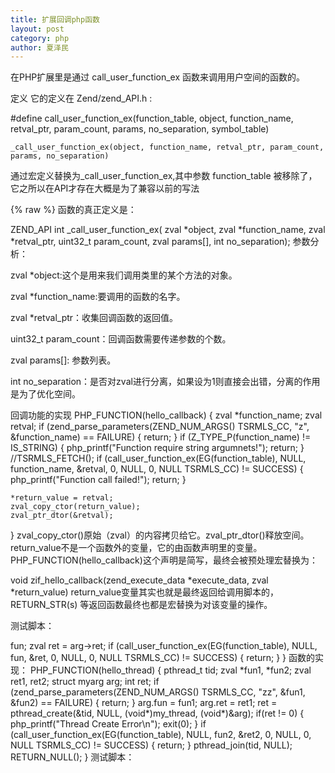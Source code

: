 ```yaml
---
title: 扩展回调php函数
layout: post
category: php
author: 夏泽民
---
```

在PHP扩展里是通过 call_user_function_ex 函数来调用用户空间的函数的。

定义
它的定义在 Zend/zend_API.h :

#define call_user_function_ex(function_table, object, function_name, retval_ptr, param_count, params, no_separation, symbol_table)

    _call_user_function_ex(object, function_name, retval_ptr, param_count, params, no_separation)
通过宏定义替换为_call_user_function_ex,其中参数 function_table 被移除了，它之所以在API才存在大概是为了兼容以前的写法
<!-- more -->
{% raw %}
函数的真正定义是：

ZEND_API int _call_user_function_ex(
    zval *object, 
    zval *function_name, 
    zval *retval_ptr, 
    uint32_t param_count, 
    zval params[], 
    int no_separation);
参数分析：

zval *object:这个是用来我们调用类里的某个方法的对象。

zval *function_name:要调用的函数的名字。

zval *retval_ptr：收集回调函数的返回值。

uint32_t param_count：回调函数需要传递参数的个数。

zval params[]: 参数列表。

int no_separation：是否对zval进行分离，如果设为1则直接会出错，分离的作用是为了优化空间。

回调功能的实现
PHP_FUNCTION(hello_callback)
{
    zval *function_name;
    zval retval;
    if (zend_parse_parameters(ZEND_NUM_ARGS() TSRMLS_CC, "z", &function_name) == FAILURE) {
        return;
    }
    if (Z_TYPE_P(function_name) != IS_STRING) {
        php_printf("Function require string argumnets!");
        return;
    }
    //TSRMLS_FETCH();
    if (call_user_function_ex(EG(function_table), NULL, function_name, &retval, 0, NULL, 0, NULL TSRMLS_CC) != SUCCESS) {
        php_printf("Function call failed!");
        return;
    }

    *return_value = retval;
    zval_copy_ctor(return_value);
    zval_ptr_dtor(&retval);

}
zval_copy_ctor()原始（zval）的内容拷贝给它。zval_ptr_dtor()释放空间。return_value不是一个函数外的变量，它的由函数声明里的变量。PHP_FUNCTION(hello_callback)这个声明是简写，最终会被预处理宏替换为：

void zif_hello_callback(zend_execute_data *execute_data, zval *return_value)
return_value变量其实也就是最终返回给调用脚本的，RETURN_STR(s) 等返回函数最终也都是宏替换为对该变量的操作。

测试脚本：

<?php
function fun1() {
    for ($i = 0; $i < 5; $i++) {
        echo 'fun1:'.$i."\n";
    }
    return 'call end';
}

echo hello_callback('fun1');
一个并行扩展
早期的php不支持多进程多线程的，现在随着发展有很多扩展不断完善它，诸如pthread,swoole等，不仅能多线程，而且能实现异步。

利用c语言多线程pthread库来实现一个简单的并行扩展。

先声明我们一会用到的结构：

struct myarg
{
    zval *fun;
    zval ret;
};
线程函数：

static void my_thread(struct myarg *arg) {
    zval *fun = arg->fun;
    zval ret = arg->ret;
    if (call_user_function_ex(EG(function_table), NULL, fun, &ret, 0, NULL, 0, NULL TSRMLS_CC) != SUCCESS) {
        return;
    }
}
函数的实现：

PHP_FUNCTION(hello_thread)
{
    pthread_t tid;
    zval *fun1, *fun2;
    zval ret1, ret2;
    struct myarg arg;
    int ret;
    if (zend_parse_parameters(ZEND_NUM_ARGS() TSRMLS_CC, "zz", &fun1, &fun2) == FAILURE) {
        return;
    }
    arg.fun = fun1;
    arg.ret = ret1;
    ret = pthread_create(&tid, NULL, (void*)my_thread, (void*)&arg);
    if(ret != 0) {
        php_printf("Thread Create Error\n");
        exit(0);
    }
    if (call_user_function_ex(EG(function_table), NULL, fun2, &ret2, 0, NULL, 0, NULL TSRMLS_CC) != SUCCESS) {
        return;
    }
    pthread_join(tid, NULL);
    RETURN_NULL();

}
测试脚本：

<?php
function fun1() {
    for ($i = 0; $i < 5; $i++) {
        echo 'fun1:'.$i.'\n';
    }
}

function fun2() {
    for ($i = 0; $i < 5; $i++) {
        echo 'fun2:'.$i.'\n';
    }
}

hello_thread('fun1', 'fun2');
echo 'after 多并发';
输出：

20161130143035.png

两次的输出结果不一样，并且echo 'after 多并发';是在两个函数都运行完后才执行的。
{% endraw %}
https://segmentfault.com/a/1190000007648157
https://blog.csdn.net/xing_____/article/details/78481547
